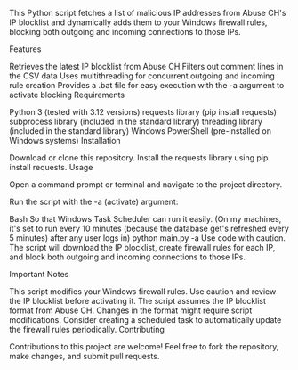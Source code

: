 This Python script fetches a list of malicious IP addresses from Abuse CH's IP blocklist and dynamically adds them to your Windows firewall rules,
blocking both outgoing and incoming connections to those IPs.

Features

Retrieves the latest IP blocklist from Abuse CH
Filters out comment lines in the CSV data
Uses multithreading for concurrent outgoing and incoming rule creation
Provides a .bat file for easy execution with the -a argument to activate blocking
Requirements

Python 3 (tested with 3.12 versions)
requests library (pip install requests)
subprocess library (included in the standard library)
threading library (included in the standard library)
Windows PowerShell (pre-installed on Windows systems)
Installation

Download or clone this repository.
Install the requests library using pip install requests.
Usage

Open a command prompt or terminal and navigate to the project directory.

Run the script with the -a (activate) argument:

Bash
So that Windows Task Scheduler can run it easily.
(On my machines, it's set to run every 10 minutes (because the database get's refreshed every 5 minutes) after any user logs in) 
python main.py -a
Use code with caution.
The script will download the IP blocklist, create firewall rules for each IP, and block both outgoing and incoming connections to those IPs.

Important Notes

This script modifies your Windows firewall rules. Use caution and review the IP blocklist before activating it.
The script assumes the IP blocklist format from Abuse CH. Changes in the format might require script modifications.
Consider creating a scheduled task to automatically update the firewall rules periodically.
Contributing

Contributions to this project are welcome! Feel free to fork the repository, make changes, and submit pull requests.
